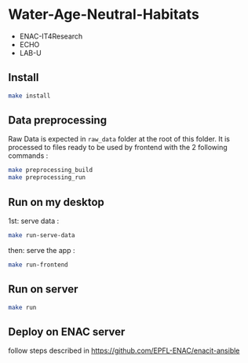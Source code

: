 # Water-Age-Neutral-Habitats

- ENAC-IT4Research
- ECHO
- LAB-U

## Install

```bash
make install
```

## Data preprocessing

Raw Data is expected in `raw_data` folder at the root of this folder. It is processed to files ready to be used by frontend with the 2 following commands :

```bash
make preprocessing_build
make preprocessing_run
```

## Run on my desktop

1st: serve data :

```bash
make run-serve-data
```

then: serve the app :

```bash
make run-frontend
```

## Run on server

```bash
make run
```

## Deploy on ENAC server

follow steps described in https://github.com/EPFL-ENAC/enacit-ansible
